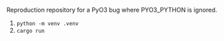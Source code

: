 Reproduction repository for a PyO3 bug where PYO3_PYTHON is ignored.


1. `python -m venv .venv`
2. `cargo run`
